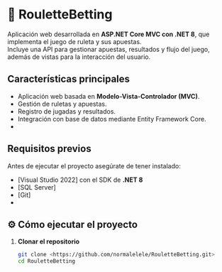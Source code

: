 # 🎲 RouletteBetting

Aplicación web desarrollada en **ASP.NET Core MVC con .NET 8**, que implementa el juego de ruleta y sus apuestas.  
Incluye una API para gestionar apuestas, resultados y flujo del juego, además de vistas para la interacción del usuario.

## Características principales

- Aplicación web basada en **Modelo-Vista-Controlador (MVC)**.
- Gestión de ruletas y apuestas.
- Registro de jugadas y resultados.
- Integración con base de datos mediante Entity Framework Core.
- 
##  Requisitos previos

Antes de ejecutar el proyecto asegúrate de tener instalado:

- [Visual Studio 2022] con el SDK de **.NET 8**  
- [SQL Server]
- [Git]
- 
## ⚙️ Cómo ejecutar el proyecto

1. **Clonar el repositorio**
   ```bash
   git clone <https://github.com/normalelele/RouletteBetting.git>
   cd RouletteBetting
   ```

